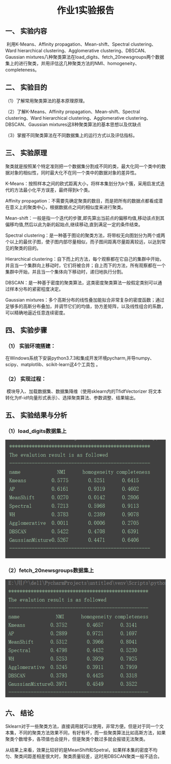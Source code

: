 #                                                                                                  <center>作业1实验报告  </center>

## 一、    实验内容

​        利用K-Means、Affinity propagation、Mean-shift、Spectral clustering、Ward hierarchical clustering、Agglomerative clustering、DBSCAN、Gaussian mixtures八种聚类算法在load_digits、fetch_20newsgroups两个数据集上的进行聚类，并用评估这几种聚类方法的NMI、homogeneity、completeness。

## 二、    实验目的

（1）了解常用聚类算法的基本原理原理。

（2）了解K-Means、Affinity propagation、Mean-shift、Spectral clustering、Ward hierarchical clustering、Agglomerative clustering、DBSCAN、Gaussian mixtures这8种聚类算法的基本思想以及优缺点

（3）掌握不同聚类算法在不同数据集上的运行方式以及评估指标。

## 三、    实验原理

​        聚类就是按照某个特定准则把一个数据集分割成不同的类，最大化同一个类中的数据对象的相似性，同时最大化不在同一个类中的数据对象的差异性。

K-Means：按照样本之间的欧式距离大小，将样本集划分为k个簇，采用启发式迭代的方法最小化平方误差，最终得到k个类。

Affinity propagation：不需要先确定聚类的数目，而是把所有的数据点都看成潜在意义上的聚类中心，根据数据点之间的相似度来进行聚类。

Mean-shift：一般是指一个迭代的步骤,即先算出当前点的偏移均值,移动该点到其偏移均值,然后以此为新的起始点,继续移动,直到满足一定的条件结束。

Spectral clustering：是一种基于图论的聚类方法，将带权无向图划分为两个或两个以上的最优子图，使子图内部尽量相似，而子图间距离尽量距离较远，以达到常见的聚类的目的。

Hierarchical clustering：自下而上的方法，每个观察都在它自己的集群中开始，并且当一个集群向上移动时，它们将被合并；自上而下的方法，所有观察都在一个集群中开始，并且当一个集体向下移动时，递归地执行分割。

DBSCAN：是一种基于密度的聚类算法，这类密度聚类算法一般假定类别可以通过样本分布的紧密程度决定。

Gaussian mixtures：多个高斯分布的线性叠加能拟合非常复杂的密度函数；通过足够多的高斯分布叠加，并调节它们的均值，协方差矩阵，以及线性组合的系数，可以精确地逼近任意连续密度。

## 四、    实验步骤

### （1）  实验环境搭建：

​        在Windows系统下安装python3.7.3和集成开发环境pycharm,并导numpy、scipy、matplotlib、scikit-learn这4个工具包 。

### （2）  实现过程：

​        模块导入、加载数据集、数据集降维（使用sklearn内的TfidfVectorizer 将文本转化为tf-idf向量形式表示）、选择聚类算法、参数调整、结果输出。

## 五、    实验结果与分析

### （1）load_digits数据集上
![1](./1.png)


### （2）fetch_20newsgroups数据集上
![2](./2.png)


## 六、    结论

  
​        Sklearn对于一些聚类方法，直接调用就可以使用，非常方便。但是对于同一个文本集，不同的聚类方法效果不同，有好有坏，而一些聚类算法比如高斯方法，如果聚类个数增多，各项值也会提升，但是聚类个数过多就会报错无法聚类。

​        从结果上来看，效果比较好的是MeanShift和Spetral，如果样本集的密度不均匀、聚类间距差相差很大时，聚类质量较差，这时用DBSCAN聚类一般不适合。


